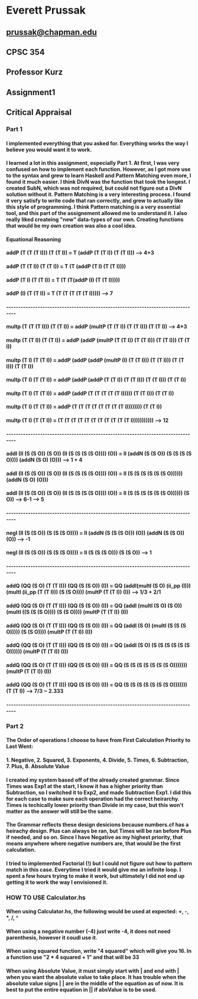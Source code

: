 # Everett Prussak
## prussak@chapman.edu
## CPSC 354
## Professor Kurz
## Assignment1

## Critical Appraisal
### Part 1
#### I implemented everything that you asked for. Everything works the way I believe you would want it to work.
#### I learned a lot in this assignment, especially Part 1. At first, I was very confused on how to implement each function. However, as I got more use to the syntax and grew to learn Haskell and Pattern Matching even more, I found it much easier. I think DivN was the function that took the longest. I created SubN, which was not required, but could not figure out a DivN solution without it. Pattern Matching is a very interesting process. I found it very satisfy to write code that ran correctly, and grew to actually like this style of programming. I think Pattern matching is a very essential tool, and this part of the assignement allowed me to understand it. I also really liked createing "new" data-types of our own. Creating functions that would be my own creation was also a cool idea.
#### Equational Reasoning
#### addP (T (T (T I))) (T (T I)) = T (addP (T (T I)) (T (T I))) --> 4+3
#### addP (T (T I)) (T (T I)) = T (T (addP (T I) (T (T I))))
#### addP (T I) (T (T I)) = T (T (T(addP (I) (T (T I)))))
#### addP (I) (T (T I)) = T (T (T (T (T (T I))))) --> 7
#### --------------------------------------------------------------------------------
#### multp (T (T (T I))) (T (T I)) = addP (multP (T (T I)) (T (T I))) (T (T I)) --> 4*3
#### multp (T (T I)) (T (T I)) = addP (addP (multP (T (T I)) (T (T I))) (T (T I))) (T (T I))
#### multp (T I) (T (T I)) = addP (addP (addP (multP (I) (T (T I))) (T (T I))) (T (T I))) (T (T I))
#### multp (T I) (T (T I)) = addP (addP (addP (T (T I)) (T (T I))) (T (T I))) (T (T I))
#### multp (T I) (T (T I)) = addP (addP (T (T (T (T (T I))))) (T (T I))) (T (T I))
#### multp (T I) (T (T I)) = addP (T (T (T (T (T (T (T (T I)))))))) (T (T I))
#### multp (T I) (T (T I)) = (T (T (T (T (T (T (T (T (T (T (T I)))))))))))  --> 12
#### --------------------------------------------------------------------------------
#### addI (II (S (S O)) (S O)) (II (S (S (S (S O)))) (O)) = II (addN (S (S O)) (S (S (S (S O)))) (addN (S O) (O))) --> 1 + 4
#### addI (II (S (S O)) (S O)) (II (S (S (S (S O)))) (O)) = II (S (S (S (S (S (S O)))))) (addN (S O) (O)))
#### addI (II (S (S O)) (S O)) (II (S (S (S (S O)))) (O)) = II (S (S (S (S (S (S O)))))) (S O)) --> 6-1 --> 5
#### --------------------------------------------------------------------------------
#### negI (II (S (S O)) (S (S (S O)))) = II (addN (S (S (S O))) (O)) (addN (S (S O)) (O)) --> -1
#### negI (II (S (S O)) (S (S (S O)))) = II (S (S (S O))) (S (S O)) --> 1
#### --------------------------------------------------------------------------------
#### addQ (QQ (S O) (T (T I))) (QQ (S (S O)) (I)) = QQ (addI(multI (S O) (ii_pp (I))) (multI (ii_pp (T (T I))) (S (S O)))) (multP (T (T I)) (I)) --> 1/3 + 2/1
#### addQ (QQ (S O) (T (T I))) (QQ (S (S O)) (I)) = QQ (addI (multI (S O) (S O)) (multI ((S (S (S O)))) (S (S O)))) (multP (T (T I)) (I))
#### addQ (QQ (S O) (T (T I))) (QQ (S (S O)) (I)) = QQ (addI (S O) (multI (S (S (S O))))) (S (S O)))) (multP (T (T I)) (I))
#### addQ (QQ (S O) (T (T I))) (QQ (S (S O)) (I)) = QQ (addI (S O) (S (S (S (S (S (S O)))))) (multP (T (T I)) (I))
#### addQ (QQ (S O) (T (T I))) (QQ (S (S O)) (I)) = QQ (S (S (S (S (S (S (S O))))))) (multP (T (T I)) (I))
#### addQ (QQ (S O) (T (T I))) (QQ (S (S O)) (I)) = QQ (S (S (S (S (S (S (S O))))))) (T (T I)) --> 7/3 ~ 2.333
#### --------------------------------------------------------------------------------
### Part 2
#### The Order of operations I choose to have from First Calculation Priority to Last Went:
#### 1. Negative, 2. Squared, 3. Exponents, 4. Divide, 5. Times, 6. Subtraction, 7. Plus, 8. Absolute Value
#### I created my system based off of the already created grammar. Since Times was Exp1 at the start, I know it has a higher priority than Subtraction, so I switched it to Exp2, and made Subtraction Exp1. I did this for each case to make sure each operation had the correct heirarchy. Times is techically lower priority than Divide in my case, but this won't matter as the answer will still be the same. 
#### The Grammar reflects these design desicions because numbers.cf has a heirachy design. Plus can always be ran, but Times will be ran before Plus if needed, and so on. Since I have Negative as my highest priority, that means anywhere where negative numbers are, that would be the first calculation.

#### I tried to implemented Factorial (!) but I could not figure out how to pattern match in this case. Everytime I tried it would give me an infinite loop. I spent a few hours trying to make it work, but ultimately I did not end up getting it to work the way I envisioned it.

### HOW TO USE Calculator.hs
#### When using Calculator.hs, the following would be used at expected: +, -, *, /, ^
#### When using a negative number (-4) just write -4, it does not need parenthesis, however it coudl use it.
#### When using squared function, write "4 squared" which will give you 16. In a function use "2 * 4 squared + 1" and that will be 33
#### When using Absolute Value, it must simply start with | and end with | when you want the absolute value to take place. It has trouble when the absolute value signs | | are in the middle of the equation as of now. It is best to put the entire equation in || if absValue is to be used.